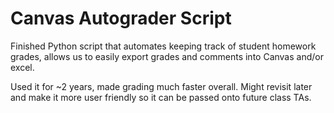 # Canvas Autograder Script

Finished Python script that automates keeping track of student homework grades, allows us to easily export grades and comments into Canvas and/or excel. 

Used it for ~2 years, made grading much faster overall. Might revisit later and make it more user friendly so it can be passed onto future class TAs.

